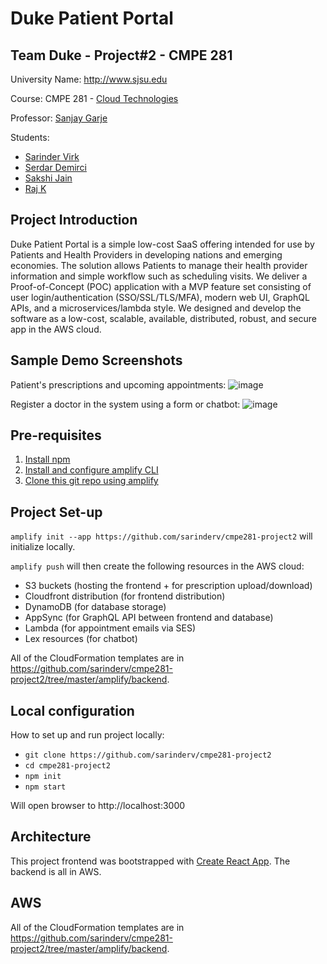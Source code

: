 # Duke Patient Portal

## Team Duke - Project#2 - CMPE 281

University Name: http://www.sjsu.edu

Course: CMPE 281 - [Cloud Technologies](http://info.sjsu.edu/web-dbgen/catalog/courses/CMPE281.html)

Professor: [Sanjay Garje](https://www.linkedin.com/in/sanjaygarje)

Students: 
- [Sarinder Virk](https://www.linkedin.com/in/sarinder)
- [Serdar Demirci]()
- [Sakshi Jain]()
- [Raj K]()

## Project Introduction

Duke Patient Portal is a simple low-cost SaaS offering intended for use by Patients and Health Providers in developing nations and emerging economies. The solution allows Patients to manage their health provider information and simple workflow such as scheduling visits. We deliver a Proof-of-Concept (POC) application with a MVP feature set consisting of user login/authentication (SSO/SSL/TLS/MFA), modern web UI, GraphQL APIs, and a microservices/lambda style. We  designed and develop the software as a low-cost, scalable, available, distributed, robust, and secure app in the AWS cloud.

## Sample Demo Screenshots

Patient's prescriptions and upcoming appointments:
![image](https://user-images.githubusercontent.com/4393945/142808831-256c5d11-6f16-4df5-af1c-f985f2e65a17.png)

Register a doctor in the system using a form or chatbot:
![image](https://user-images.githubusercontent.com/4393945/142808642-2b7d692e-712d-4ebc-8698-2f5bea5cb9e5.png)

## Pre-requisites

1. [Install npm](https://docs.npmjs.com/downloading-and-installing-node-js-and-npm#using-a-node-version-manager-to-install-nodejs-and-npm)
2. [Install and configure amplify CLI](https://docs.amplify.aws/cli/start/install/)
3. [Clone this git repo using amplify](https://docs.amplify.aws/cli/start/workflows/#clone-sample-amplify-project)

## Project Set-up

`amplify init --app https://github.com/sarinderv/cmpe281-project2` will initialize locally.

`amplify push` will then create the following resources in the AWS cloud:
- S3 buckets (hosting the frontend + for prescription upload/download)
- Cloudfront distribution (for frontend distribution)
- DynamoDB (for database storage)
- AppSync (for GraphQL API between frontend and database)
- Lambda (for appointment emails via SES)
- Lex resources (for chatbot)

All of the CloudFormation templates are in https://github.com/sarinderv/cmpe281-project2/tree/master/amplify/backend.

## Local configuration

How to set up and run project locally:
- `git clone https://github.com/sarinderv/cmpe281-project2`
- `cd cmpe281-project2`
- `npm init`
- `npm start`

Will open browser to http://localhost:3000

## Architecture

This project frontend was bootstrapped with [Create React App](https://github.com/facebook/create-react-app).
The backend is all in AWS.

## AWS

All of the CloudFormation templates are in https://github.com/sarinderv/cmpe281-project2/tree/master/amplify/backend.
